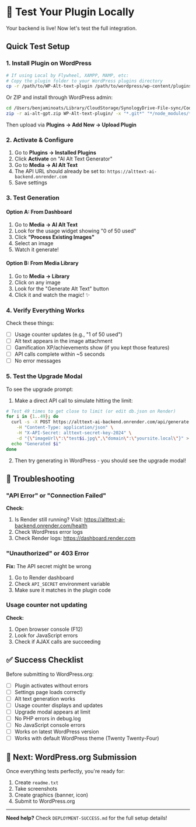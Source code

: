 # 🧪 Test Your Plugin Locally

Your backend is live! Now let's test the full integration.

## Quick Test Setup

### 1. Install Plugin on WordPress

```bash
# If using Local by Flywheel, XAMPP, MAMP, etc:
# Copy the plugin folder to your WordPress plugins directory
cp -r /path/to/WP-Alt-text-plugin /path/to/wordpress/wp-content/plugins/ai-alt-gpt
```

Or ZIP and install through WordPress admin:

```bash
cd /Users/benjaminoats/Library/CloudStorage/SynologyDrive-File-sync/Coding/wp-alt-text-ai
zip -r ai-alt-gpt.zip WP-Alt-text-plugin/ -x "*.git*" "*/node_modules/*" "*/backend/*"
```

Then upload via **Plugins → Add New → Upload Plugin**

### 2. Activate & Configure

1. Go to **Plugins → Installed Plugins**
2. Click **Activate** on "AI Alt Text Generator"
3. Go to **Media → AI Alt Text**
4. The API URL should already be set to: `https://alttext-ai-backend.onrender.com`
5. Save settings

### 3. Test Generation

#### Option A: From Dashboard

1. Go to **Media → AI Alt Text**
2. Look for the usage widget showing "0 of 50 used"
3. Click **"Process Existing Images"**
4. Select an image
5. Watch it generate!

#### Option B: From Media Library

1. Go to **Media → Library**
2. Click on any image
3. Look for the "Generate Alt Text" button
4. Click it and watch the magic! ✨

### 4. Verify Everything Works

Check these things:

- [ ] Usage counter updates (e.g., "1 of 50 used")
- [ ] Alt text appears in the image attachment
- [ ] Gamification XP/achievements show (if you kept those features)
- [ ] API calls complete within ~5 seconds
- [ ] No error messages

### 5. Test the Upgrade Modal

To see the upgrade prompt:

1. Make a direct API call to simulate hitting the limit:

```bash
# Test 49 times to get close to limit (or edit db.json on Render)
for i in {1..49}; do
  curl -s -X POST https://alttext-ai-backend.onrender.com/api/generate \
    -H "Content-Type: application/json" \
    -H "X-API-Secret: alttext-secret-key-2024" \
    -d "{\"imageUrl\":\"test$i.jpg\",\"domain\":\"yoursite.local\"}" > /dev/null
  echo "Generated $i"
done
```

2. Then try generating in WordPress - you should see the upgrade modal!

## 🐛 Troubleshooting

### "API Error" or "Connection Failed"

**Check:**

1. Is Render still running? Visit: https://alttext-ai-backend.onrender.com/health
2. Check WordPress error logs
3. Check Render logs: https://dashboard.render.com

### "Unauthorized" or 403 Error

**Fix:** The API secret might be wrong

1. Go to Render dashboard
2. Check `API_SECRET` environment variable
3. Make sure it matches in the plugin code

### Usage counter not updating

**Check:**

1. Open browser console (F12)
2. Look for JavaScript errors
3. Check if AJAX calls are succeeding

## ✅ Success Checklist

Before submitting to WordPress.org:

- [ ] Plugin activates without errors
- [ ] Settings page loads correctly
- [ ] Alt text generation works
- [ ] Usage counter displays and updates
- [ ] Upgrade modal appears at limit
- [ ] No PHP errors in debug.log
- [ ] No JavaScript console errors
- [ ] Works on latest WordPress version
- [ ] Works with default WordPress theme (Twenty Twenty-Four)

## 🎯 Next: WordPress.org Submission

Once everything tests perfectly, you're ready for:

1. Create `readme.txt`
2. Take screenshots
3. Create graphics (banner, icon)
4. Submit to WordPress.org

---

**Need help?** Check `DEPLOYMENT-SUCCESS.md` for the full setup details!


